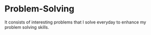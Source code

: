 # Problem-Solving
It consists of  interesting problems that I solve everyday to enhance my problem solving skills.
